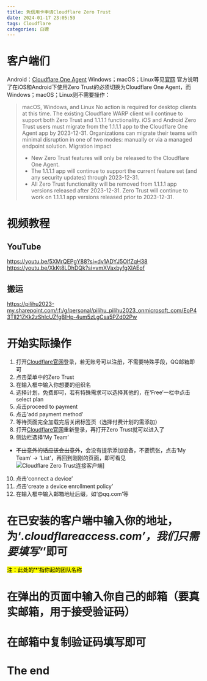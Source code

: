 ```yaml
---
title: 免信用卡申请Cloudflare Zero Trust
date: 2024-01-17 23:05:59
tags: Cloudflare
categories: 白嫖
---
```

# 客户端们
Android：[Cloudflare One Agent](https://pilihu2023-my.sharepoint.com/:u:/g/personal/pilihu_pilihu2023_onmicrosoft_com/ERwqnqCENdpNu3lZDh2Yf24BG8JUk3J1-2PYzGyJgIMIBg?e=eLDgjg)
Windows；macOS；Linux等见[官网](https://1.1.1.1/)
官方说明了在iOS和Android下使用Zero Trust的必须切换为Cloudflare One Agent，而Windows；macOS；Linux则不需要操作：
> macOS, Windows, and Linux
No action is required for desktop clients at this time. The existing Cloudflare WARP client will continue to support both Zero Trust and 1.1.1.1 functionality.
> ​​iOS and Android
Zero Trust users must migrate from the 1.1.1.1 app to the Cloudflare One Agent app by 2023-12-31.
Organizations can migrate their teams with minimal disruption in one of two modes: manually or via a managed endpoint solution.
Migration impact
>   - New Zero Trust features will only be released to the Cloudflare One Agent.
>   - The 1.1.1.1 app will continue to support the current feature set (and any security updates) through 2023-12-31.
>   - All Zero Trust functionality will be removed from 1.1.1.1 app versions released after 2023-12-31. Zero Trust will continue to work on 1.1.1.1 app versions released prior to 2023-12-31.

# 视频教程
## YouTube
https://youtu.be/5XMrQEPgY88?si=dv1ADYJ5OlfZqH38
https://youtu.be/XkKt8LDhDQk?si=vmXVaxbyfgXIAEof

## 搬运
https://pilihu2023-my.sharepoint.com/:f:/g/personal/pilihu_pilihu2023_onmicrosoft_com/EoP43Tll21ZKk2zShIcUZfgBlHp-4um5zLgCsa5PZd02Pw

# 开始实际操作
1. 打开[Cloudflare官网](https://www.cloudflare-cn.com/)登录，若无账号可以注册，不需要特殊手段，QQ邮箱即可
2. 点击菜单中的Zero Trust
3. 在输入框中输入你想要的组织名
4. 选择计划，免费即可，若有特殊需求可以选择其他的，在‘Free’一栏中点击select plan
5. 点击proceed to payment
6. 点击‘add payment method’
7. 等待页面完全加载完后关闭标签页（选择付费计划的需添加）
8. 打开[Cloudflare官网](https://www.cloudflare-cn.com/)重新登录，再打开Zero Trust就可以进入了
9. 侧边栏选择‘My Team’
- ~~不出意外的话应该会出意外~~，会没有提示添加设备，不要慌张，点击‘My Team’ -> ‘List’，再回到刚刚的页面，即可看见
![Cloudflare Zero Trust连接客户端](https://s1.imagehub.cc/images/2024/01/17/79ae12aeae61a4d7541db018dd92130f.png)]
10. 点击‘connect a device’
11. 点击‘create a device enrollment policy’
12. 在输入框中输入邮箱地址后缀，如‘@qq.com’等
# 在已安装的客户端中输入你的地址，为‘*.cloudflareaccess.com’，我们只需要填写‘*’即可
<mark>注：此处的‘*’指你起的团队名称</mark>
# 在弹出的页面中输入你自己的邮箱（要真实邮箱，用于接受验证码）
# 在邮箱中复制验证码填写即可
# The end